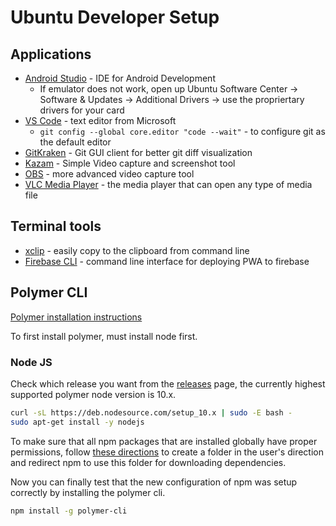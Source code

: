 # Ubuntu Developer Setup

## Applications

* [Android Studio](https://developer.android.com/studio/install#linux) - IDE for Android Development
    * If emulator does not work, open up Ubuntu Software Center -> Software & Updates -> Additional Drivers -> use the propriertary drivers for your card
* [VS Code](https://code.visualstudio.com/docs/?dv=linux64_deb) - text editor from Microsoft
  * `git config --global core.editor "code --wait"` - to configure git as the default editor
* [GitKraken](https://www.gitkraken.com/) - Git GUI client for better git diff visualization
* [Kazam](https://launchpad.net/kazam) - Simple Video capture and screenshot tool
* [OBS](https://obsproject.com/wiki/install-instructions#linux) - more advanced video capture tool
* [VLC Media Player](https://www.videolan.org/vlc/index.html) - the media player that can open any type of media file

## Terminal tools

* [xclip](https://avilpage.com/2014/04/access-clipboard-from-terminal-in.html) - easily copy to the clipboard from command line 
* [Firebase CLI](https://github.com/firebase/firebase-tools) - command line interface for deploying PWA to firebase

## Polymer CLI

[Polymer installation instructions](https://polymer-library.polymer-project.org/3.0/docs/install-3-0#cli)

To first install polymer, must install node first. 

### Node JS

Check which release you want from the [releases](https://github.com/nodesource/distributions/blob/master/README.md#debinstall) page, the currently highest supported polymer node version is 10.x. 

```bash
curl -sL https://deb.nodesource.com/setup_10.x | sudo -E bash -
sudo apt-get install -y nodejs
```     

To make sure that all npm packages that are installed globally have proper permissions, follow [these directions](https://docs.npmjs.com/resolving-eacces-permissions-errors-when-installing-packages-globally) to create a folder in the user's direction and redirect npm to use this folder for downloading dependencies.

Now you can finally test that the new configuration of npm was setup correctly by installing the polymer cli. 

```bash
npm install -g polymer-cli
```


